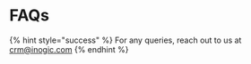 # FAQs

{% hint style="success" %}
For any queries, reach out to us at [crm@inogic.com](mailto:crm@inogic.com)
{% endhint %}
